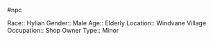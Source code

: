 #npc 

Race:: Hylian
Gender:: Male
Age:: Elderly
Location:: Windvane Village
Occupation:: Shop Owner
Type:: Minor
